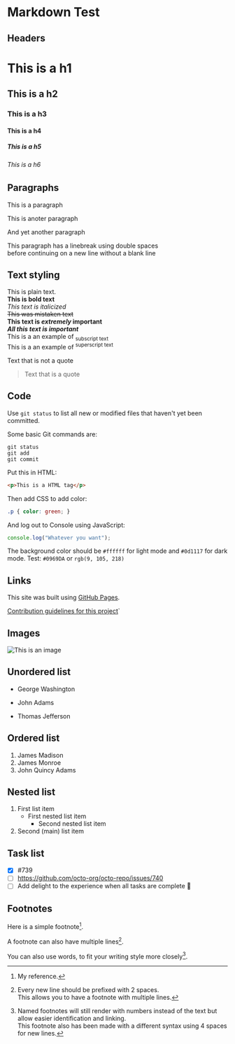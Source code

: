 # Markdown Test

## Headers

# This is a h1
## This is a h2
### This is a h3
#### This is a h4
##### This is a h5
###### This is a h6

## Paragraphs

This is a paragraph

This is anoter paragraph

And yet another paragraph

This paragraph has a linebreak using double spaces  
before continuing on a new line without a blank line

## Text styling

This is plain text.  
**This is bold text**  
*This text is italicized*  
~~This was mistaken text~~  
**This text is _extremely_ important**  
***All this text is important***  
This is a an example of <sub>subscript text</sub>  
This is a an example of <sup>superscript text</sup>  

Text that is not a quote

> Text that is a quote

## Code

Use `git status` to list all new or modified files that haven't yet been committed.

Some basic Git commands are:

```
git status
git add
git commit
```

Put this in HTML:
```html
<p>This is a HTML tag</p>
```

Then add CSS to add color:
```css
.p { color: green; }
```

And log out to Console using JavaScript:
```js
console.log("Whatever you want");
```

The background color should be `#ffffff` for light mode and `#0d1117` for dark mode. Test: `#0969DA` or `rgb(9, 105, 218)`

<!-- Note: The color models doesn't seem to work, at least in Safari, Firefox Developer Edition or Chrome for Mac -->

## Links

This site was built using [GitHub Pages](https://pages.github.com/).

[Contribution guidelines for this project](docs/CONTRIBUTING.md)`

## Images

![This is an image](https://myoctocat.com/assets/images/base-octocat.svg)

## Unordered list

- George Washington
* John Adams
+ Thomas Jefferson

## Ordered list

1. James Madison
1. James Monroe
1. John Quincy Adams

## Nested list

1. First list item
   - First nested list item
     - Second nested list item
2. Second (main) list item

## Task list

- [x] #739
- [ ] https://github.com/octo-org/octo-repo/issues/740
- [ ] Add delight to the experience when all tasks are complete :tada:

## Footnotes

Here is a simple footnote[^1].

A footnote can also have multiple lines[^2].  

You can also use words, to fit your writing style more closely[^note].

[^1]: My reference.
[^2]: Every new line should be prefixed with 2 spaces.  
  This allows you to have a footnote with multiple lines.
[^note]:
    Named footnotes will still render with numbers instead of the text but allow easier identification and linking.  
    This footnote also has been made with a different syntax using 4 spaces for new lines.
